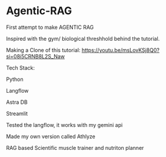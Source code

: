 # Agentic-RAG
First attempt to make AGENTIC RAG

Inspired with the gym/ biological threshhold behind the tutorial.

Making a Clone of this tutorial: https://youtu.be/msLovKSj8Q0?si=08i5CRNB8L2S_Naw

Tech Stack:

Python

Langflow

Astra DB

Streamlit

Tested the langflow, it works with my gemini api

Made my own version called Athlyze

RAG based Scientific muscle trainer and nutriton planner
